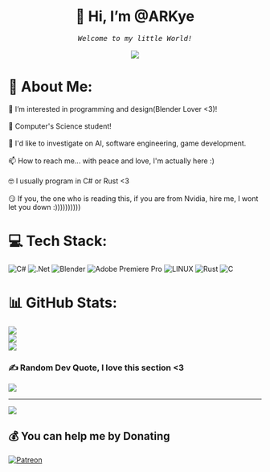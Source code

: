 <h1 align="center">👋 Hi, I’m @ARKye</h1>

<p align="center">
  <samp>
    <em>Welcome to my little World!</em>
    <br><br>
    <img src="https://readme-typing-svg.herokuapp.com?color=007EC6&lines=This is so cool;I use Arch btw">
  </samp>
</p>

# 💫 About Me:
👀 I’m interested in programming and design(Blender Lover <3)!<br><br>🌱 Computer's Science student!<br><br>💞️ I'd like to investigate on AI, software engineering, game development.<br><br>📫 How to reach me... with peace and love, I'm actually here :)<br><br>🤓 I usually program in C# or Rust <3<br><br>😏 If you, the one who is reading this, if you are from Nvidia, hire me, I wont let you down :))))))))))

# 💻 Tech Stack:
![C#](https://img.shields.io/badge/c%23-%23239120.svg?style=flat&logo=c-sharp&logoColor=white) ![.Net](https://img.shields.io/badge/.NET-5C2D91?style=flat&logo=.net&logoColor=white) ![Blender](https://img.shields.io/badge/blender-%23F5792A.svg?style=flat&logo=blender&logoColor=white) ![Adobe Premiere Pro](https://img.shields.io/badge/Adobe%20Premiere%20Pro-9999FF.svg?style=flat&logo=Adobe%20Premiere%20Pro&logoColor=white) ![LINUX](https://img.shields.io/badge/Linux-FCC624?style=flat&logo=linux&logoColor=black) ![Rust](https://img.shields.io/badge/rust-%23000000.svg?style=flat&logo=rust&logoColor=white) ![C](https://img.shields.io/badge/c-%2300599C.svg?style=flat&logo=c&logoColor=white)
# 📊 GitHub Stats:
![](https://github-readme-stats.vercel.app/api?username=ARKye03&theme=dracula&hide_border=true&include_all_commits=true&count_private=false)<br/>
![](https://github-readme-streak-stats.herokuapp.com/?user=ARKye03&theme=dracula&hide_border=true)<br/>
![](https://github-readme-stats.vercel.app/api/top-langs/?username=ARKye03&theme=dracula&hide_border=true&include_all_commits=true&count_private=false&layout=compact)

### ✍️ Random Dev Quote, I love this section <3
![](https://quotes-github-readme.vercel.app/api?type=horizontal&theme=tokyonight)

---
[![](https://visitcount.itsvg.in/api?id=ARKye03&icon=2&color=0)](https://visitcount.itsvg.in)

  ## 💰 You can help me by Donating
  [![Patreon](https://img.shields.io/badge/Patreon-F96854?style=for-the-badge&logo=patreon&logoColor=white)](https://patreon.com/ARKyeV) 

  
<!-- Proudly created with GPRM ( https://gprm.itsvg.in ) -->
